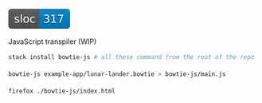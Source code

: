 ![sloc-bowtie-js](../bowtie/misc/generated/sloc-bowtie-js.svg)

JavaScript transpiler (WIP)

```sh
stack install bowtie-js # all these command from the root of the repo

bowtie-js example-app/lunar-lander.bowtie > bowtie-js/main.js

firefox ./bowtie-js/index.html
```
